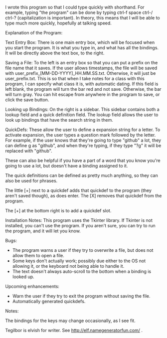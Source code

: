 I wrote this program so that I could type quickly with shorthand. For example, typing "the program" can be done by typing ctrl-f space ctrl-/ ctrl-? (capitalization is important). In theory, this means that I will be able to type much more quickly, hopefully at talking speed. 

Explanation of the Program:

Text Entry Box:
There is one main entry box, which will be focused when you start the program. It is what you type in, and what has all the bindings. It will be directly above the text box, to the right.

Saving a File:
To the left is an entry box so that you can put a prefix on the file name that it saves. If the user allows timestamps, the file will be saved with user_prefix_[MM-DD-YYYY]_HH.MM.SS.txt. Otherwise, it will just be user_prefix.txt. This is so that when I take notes for a class with this program, I can specify what class it is, with automatic dating. If this field is left blank, the program will turn the bar red and not save. Otherwise, the bar will turn gray. You can hit escape from anywhere in the program to save, or click the save button. 

Looking up Bindings:
On the right is a sidebar. This sidebar contains both a lookup field and a quick definition field. The lookup field allows the user to look up bindings that have the search string in them. 

QuickDefs:
These allow the user to define a expansion string for a letter. To activate expansion, the user types a question mark followed by the letter. For example, if the user knows that they're going to type "github" a lot, they can define g as "github", and when they're typing, if they type "?g" it will be replaced with "github".

These can also be helpful if you have a part of a word that you know you're going to use a lot, but doesn't have a binding assigned to it. 

The quick definitions can be defined as pretty much anything, so they can also be used for phrases. 

The little [+] next to a quickdef adds that quickdef to the program (they aren't saved though), as does enter. The [X] removes that quickdef from the program. 

The [+] at the bottom right is to add a quickdef slot.

Installation Notes:
This program uses the Tkinter library. If Tkinter is not installed, you can't use the program. If you aren't sure, you can try to run the program, and it will let you know. 

Bugs:
* The program warns a user if they try to overwrite a file, but does not allow them to open a file.
* Some keys don't actually work; possibly due either to the OS not allowing it, or the keyboard not being able to handle it.
* The text doesn't always auto-scroll to the bottom when a binding is looked up.

Upcoming enhancements:
* Warn the user if they try to exit the program without saving the file.
* Automatically generated quickdefs.

Notes:

The bindings for the keys may change occasionally, as I see fit. 

Tegilbor is elvish for writer. See http://elf.namegeneratorfun.com/ .